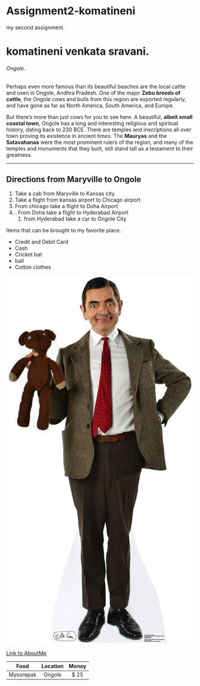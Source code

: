 # Assignment2-komatineni
my second assignment.
# komatineni venkata sravani.
###### Ongole.

 Perhaps even more famous than its beautiful beaches are the local cattle and oxen in Ongole, Andhra Pradesh. One of the major **Zebu breeds of cattle**, the Ongole cows and bulls from this region are exported regularly, and have gone as far as North America, South America, and Europe.

But there’s more than just cows for you to see here. A beautiful, **albeit small coastal town**, Ongole has a long and interesting religious and spiritual history, dating back to 230 BCE. There are temples and inscriptions all over town proving its existence in ancient times. The **Mauryas** and the **Satavahanas** were the most prominent rulers of the region, and many of the temples and monuments that they built, still stand tall as a testament to their greatness.
    

***

## Directions from Maryville to Ongole
 
 1. Take a cab from Maryville to Kansas city
 2. Take a flight from kansas airport to Chicago airport
 3. From chicago take a flight to Doha Airport
 4. . From Doha take a flight to Hyderabad Airport
    1. from Hyderabad take a car to Ongole City

Items that can be brought to my favorite place.

- Credit and Debit Card
- Cash
- Cricket bat
- ball
- Cotton clothes

![MyImage](images/mrbean.jpg)

[Link to AboutMe](https://github.com/komatinenivs/Assignment2-komatineni/blob/6a98963ff6726b436f1467592a6fe622e0abcb8f/AboutMe.md)


| Food | Location | Money |
|:----:| :---: | :---:|
| Mysorepak| Ongole | $ 25 |




